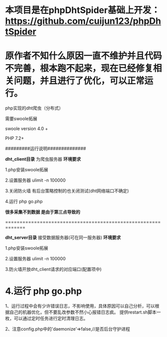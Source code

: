 # 本项目是在phpDhtSpider基础上开发：https://github.com/cuijun123/phpDhtSpider
# 原作者不知什么原因一直不维护并且代码不完善，根本跑不起来，现在已经修复相关问题，并且进行了优化，可以正常运行。
php实现的dht爬虫（分布式）

需要swoole拓展

swoole version 4.0 +

PHP 7.2+

#########运行说明##############

**dht_client目录** 为爬虫服务器 **环境要求**

1.php安装swoole拓展

2.设置服务器 ulimit -n 100000

3.关闭防火墙 有后台策略控制的也关闭测试(dht网络端口不确定)

4.运行 php go.php

**很多采集不到数据 是由于第三点导致的**

=============================================================

**dht_server目录** 接受数据服务器(可在同一服务器) **环境要求**

1.php安装swoole拓展

2.设置服务器 ulimit -n 100000

3.防火墙开放dht_client请求的对应端口(配置项中)

4.运行 php go.php
=============================================================
1、运行过程中会有少许错误日志，不影响使用，具体原因可以自己分析，可以根据自己的机器优化，但不要乱改参数不然小心报错日志疯。
   提供restart.sh脚本一枚，可以通过定时任务进行定时清理日志。

2、注意config.php中的'daemonize'=>false,//是否后台守护进程

